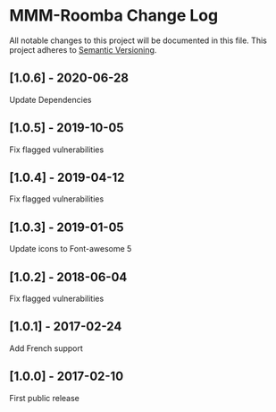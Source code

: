 # MMM-Roomba Change Log

All notable changes to this project will be documented in this file.
This project adheres to [Semantic Versioning](http://semver.org/).

## [1.0.6] - 2020-06-28

Update Dependencies

## [1.0.5] - 2019-10-05

Fix flagged vulnerabilities

## [1.0.4] - 2019-04-12

Fix flagged vulnerabilities

## [1.0.3] - 2019-01-05

Update icons to Font-awesome 5

## [1.0.2] - 2018-06-04

Fix flagged vulnerabilities

## [1.0.1] - 2017-02-24

Add French support

## [1.0.0] - 2017-02-10

First public release
